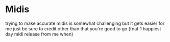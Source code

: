 # Midis
trying to make accurate midis is somewhat challenging but it gets easier for me
just be sure to credit
other than that you're good to go
(fnaf 1 happiest day midi release from me when)
